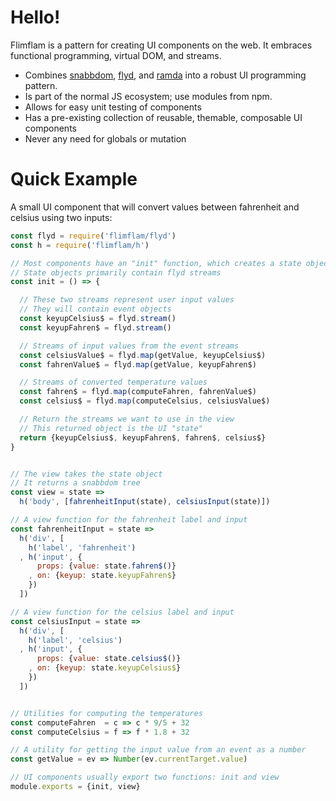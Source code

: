 # Hello!

Flimflam is a pattern for creating UI components on the web. It embraces functional programming, virtual DOM, and streams.


- Combines [snabbdom](https://github.com/snabbdom/snabbdom), [flyd](https://github.com/paldepind/flyd), and [ramda](http://ramdajs.com/docs) into a robust UI programming pattern.
- Is part of the normal JS ecosystem; use modules from npm.
- Allows for easy unit testing of components
- Has a pre-existing collection of reusable, themable, composable UI components
- Never any need for globals or mutation

# Quick Example

A small UI component that will convert values between fahrenheit and celsius using two inputs:

```js
const flyd = require('flimflam/flyd')
const h = require('flimflam/h')

// Most components have an "init" function, which creates a state object
// State objects primarily contain flyd streams
const init = () => {

  // These two streams represent user input values
  // They will contain event objects
  const keyupCelsius$ = flyd.stream()
  const keyupFahren$ = flyd.stream()

  // Streams of input values from the event streams
  const celsiusValue$ = flyd.map(getValue, keyupCelsius$)
  const fahrenValue$ = flyd.map(getValue, keyupFahren$)

  // Streams of converted temperature values
  const fahren$ = flyd.map(computeFahren, fahrenValue$)
  const celsius$ = flyd.map(computeCelsius, celsiusValue$)

  // Return the streams we want to use in the view
  // This returned object is the UI "state"
  return {keyupCelsius$, keyupFahren$, fahren$, celsius$} 
}


// The view takes the state object
// It returns a snabbdom tree
const view = state =>
  h('body', [fahrenheitInput(state), celsiusInput(state)])

// A view function for the fahrenheit label and input
const fahrenheitInput = state =>
  h('div', [
    h('label', 'fahrenheit')
  , h('input', {
      props: {value: state.fahren$()} 
    , on: {keyup: state.keyupFahren$}
    })
  ])

// A view function for the celsius label and input
const celsiusInput = state =>
  h('div', [
    h('label', 'celsius')
  , h('input', {
      props: {value: state.celsius$()}
    , on: {keyup: state.keyupCelsius$}
    })
  ])


// Utilities for computing the temperatures
const computeFahren  = c => c * 9/5 + 32
const computeCelsius = f => f * 1.8 + 32

// A utility for getting the input value from an event as a number
const getValue = ev => Number(ev.currentTarget.value)

// UI components usually export two functions: init and view
module.exports = {init, view}
```
